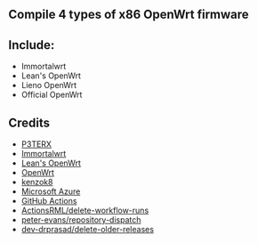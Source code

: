 ## Compile 4 types of x86 OpenWrt firmware

## Include:
- Immortalwrt
- Lean's OpenWrt
- Lieno OpenWrt
- Official OpenWrt

## Credits
- [P3TERX](https://github.com/P3TERX/Actions-OpenWrt)
- [Immortalwrt](https://github.com/immortalwrt/immortalwrt)
- [Lean's OpenWrt](https://github.com/coolsnowwolf/lede)
- [OpenWrt](https://github.com/openwrt/openwrt)
- [kenzok8](https://github.com/kenzok8/small-package)
- [Microsoft Azure](https://azure.microsoft.com)
- [GitHub Actions](https://github.com/features/actions)
- [ActionsRML/delete-workflow-runs](https://github.com/ActionsRML/delete-workflow-runs)
- [peter-evans/repository-dispatch](https://github.com/peter-evans/repository-dispatch)
- [dev-drprasad/delete-older-releases](https://github.com/dev-drprasad/delete-older-releases)
